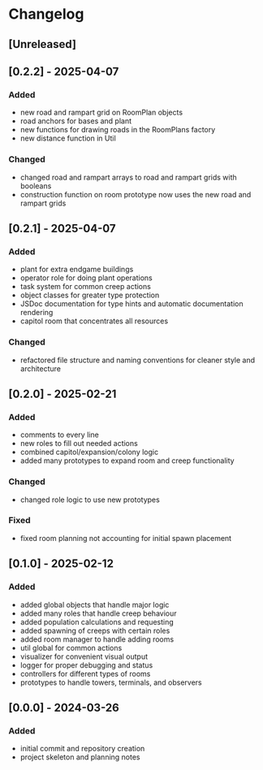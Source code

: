 # Changelog

## [Unreleased]

## [0.2.2] - 2025-04-07

### Added
- new road and rampart grid on RoomPlan objects
- road anchors for bases and plant
- new functions for drawing roads in the RoomPlans factory
- new distance function in Util

### Changed
- changed road and rampart arrays to road and rampart grids with booleans
- construction function on room prototype now uses the new road and rampart grids

## [0.2.1] - 2025-04-07

### Added
- plant for extra endgame buildings
- operator role for doing plant operations
- task system for common creep actions
- object classes for greater type protection
- JSDoc documentation for type hints and automatic documentation rendering
- capitol room that concentrates all resources

### Changed
- refactored file structure and naming conventions for cleaner style and architecture

## [0.2.0] - 2025-02-21

### Added
- comments to every line
- new roles to fill out needed actions
- combined capitol/expansion/colony logic
- added many prototypes to expand room and creep functionality

### Changed
- changed role logic to use new prototypes

### Fixed
- fixed room planning not accounting for initial spawn placement

## [0.1.0] - 2025-02-12

### Added
- added global objects that handle major logic
- added many roles that handle creep behaviour
- added population calculations and requesting
- added spawning of creeps with certain roles
- added room manager to handle adding rooms
- util global for common actions
- visualizer for convenient visual output
- logger for proper debugging and status
- controllers for different types of rooms
- prototypes to handle towers, terminals, and observers

## [0.0.0] - 2024-03-26

### Added
- initial commit and repository creation
- project skeleton and planning notes